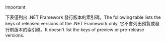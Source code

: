 
> [!IMPORTANT]
> <span data-ttu-id="c0226-101">下表僅列出 .NET Framework 發行版本的索引碼。</span><span class="sxs-lookup"><span data-stu-id="c0226-101">The following table lists the keys of released versions of the .NET Framework only.</span></span> <span data-ttu-id="c0226-102">它不會列出預覽或發行前版本的索引碼。</span><span class="sxs-lookup"><span data-stu-id="c0226-102">It doesn't list the keys of preview or pre-release versions.</span></span>
